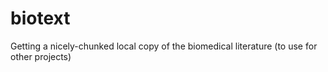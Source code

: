 # biotext
Getting a nicely-chunked local copy of the biomedical literature (to use for other projects)
